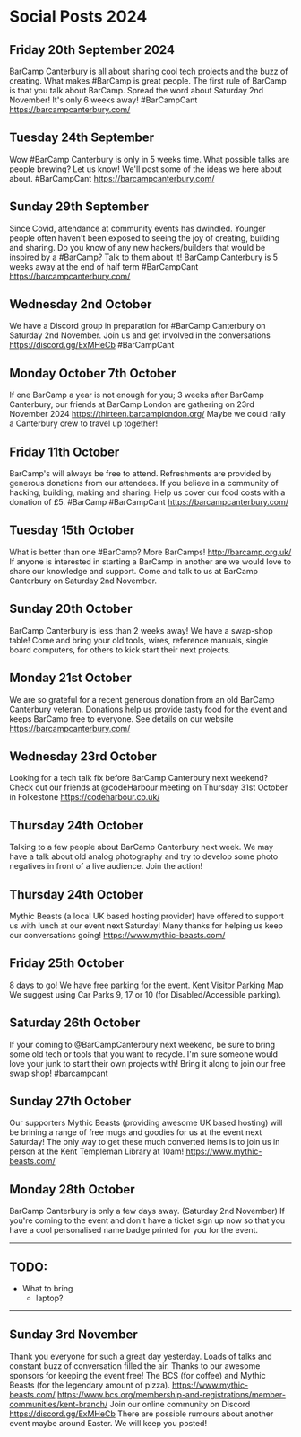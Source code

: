 Social Posts 2024
=================

## Friday 20th September 2024
BarCamp Canterbury is all about sharing cool tech projects and the buzz of creating. 
What makes #BarCamp is great people. 
The first rule of BarCamp is that you talk about BarCamp. 
Spread the word about Saturday 2nd November! It's only 6 weeks away!
#BarCampCant https://barcampcanterbury.com/

## Tuesday 24th September
Wow #BarCamp Canterbury is only in 5 weeks time. 
What possible talks are people brewing? 
Let us know! We'll post some of the ideas we here about about.
#BarCampCant https://barcampcanterbury.com/

## Sunday 29th September
Since Covid, attendance at community events has dwindled. 
Younger people often haven't been exposed to seeing the joy of creating, building and sharing. 
Do you know of any new hackers/builders that would be inspired by a #BarCamp? 
Talk to them about it!
BarCamp Canterbury is 5 weeks away at the end of half term
#BarCampCant https://barcampcanterbury.com/

## Wednesday 2nd October
We have a Discord group in preparation for #BarCamp Canterbury on Saturday 2nd November. 
Join us and get involved in the conversations 
https://discord.gg/ExMHeCb
#BarCampCant

## Monday October 7th October
If one BarCamp a year is not enough for you; 3 weeks after BarCamp Canterbury, our friends at BarCamp London are gathering on 23rd November 2024 https://thirteen.barcamplondon.org/ 
Maybe we could rally a Canterbury crew to travel up together!


## Friday 11th October
BarCamp's will always be free to attend. 
Refreshments are provided by generous donations from our attendees.
If you believe in a community of hacking, building, making and sharing. Help us cover our food costs with a donation of £5.
#BarCamp #BarCampCant https://barcampcanterbury.com/


## Tuesday 15th October
What is better than one #BarCamp? More BarCamps! http://barcamp.org.uk/
If anyone is interested in starting a BarCamp in another are we would love to share our knowledge and support.
Come and talk to us at BarCamp Canterbury on Saturday 2nd November.


## Sunday 20th October
BarCamp Canterbury is less than 2 weeks away!
We have a swap-shop table! Come and bring your old tools, wires, reference manuals, single board computers, for others to kick start their next projects.


## Monday 21st October
We are so grateful for a recent generous donation from an old BarCamp Canterbury veteran.  Donations help us provide tasty food for the event and keeps BarCamp free to everyone. See details on our website https://barcampcanterbury.com/

## Wednesday 23rd October
Looking for a tech talk fix before BarCamp Canterbury next weekend? Check out our friends at @codeHarbour meeting on Thursday 31st October in Folkestone https://codeharbour.co.uk/

## Thursday 24th October
Talking to a few people about BarCamp Canterbury next week. We may have a talk about old analog photography and try to develop some photo negatives in front of a live audience. Join the action!

## Thursday 24th October
Mythic Beasts (a local UK based hosting provider) have offered to support us with lunch at our event next Saturday!
Many thanks for helping us keep our conversations going!
https://www.mythic-beasts.com/

## Friday 25th October
8 days to go! We have free parking for the event.
Kent <a href="https://media.www.kent.ac.uk/se/5893/visitor-parking-map.pdf">Visitor Parking Map</a>
We suggest using Car Parks 9, 17 or 10 (for Disabled/Accessible parking)</a>.

## Saturday 26th October
If your coming to @BarCampCanterbury next weekend, be sure to bring some old tech or tools that you want to recycle. I'm sure someone would love your junk to start their own projects with! Bring it along to join our free swap shop! #barcampcant

## Sunday 27th October
Our supporters Mythic Beasts (providing awesome UK based hosting) will be brining a range of free mugs and goodies for us at the event next Saturday!
The only way to get these much converted items is to join us in person at the Kent Templeman Library at 10am!
https://www.mythic-beasts.com/

## Monday 28th October
BarCamp Canterbury is only a few days away. (Saturday 2nd November)
If you're coming to the event and don't have a ticket sign up now so that you have a cool personalised name badge printed for you for the event.

---

## TODO:
* What to bring
  * laptop?

---

## Sunday 3rd November

Thank you everyone for such a great day yesterday.
Loads of talks and constant buzz of conversation filled the air.
Thanks to our awesome sponsors for keeping the event free!
The BCS (for coffee) and Mythic Beasts (for the legendary amount of pizza).
https://www.mythic-beasts.com/
https://www.bcs.org/membership-and-registrations/member-communities/kent-branch/
Join our online community on Discord https://discord.gg/ExMHeCb
There are possible rumours about another event maybe around Easter. We will keep you posted!
